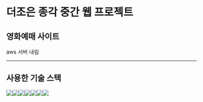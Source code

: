 # 더조은 종각 중간 웹 프로젝트

<h2>영화예매 사이트</h2>
aws 서버 내림

<hr>
<h2>사용한 기술 스택</h2>
<div style='display:flex;'>
<img src="https://img.shields.io/badge/스프링-6DB33F?style=flat&logo=spring&logoColor=white"/>
<img src="https://img.shields.io/badge/부트스트랩-7952B3?style=flat&logo=bootstrap&logoColor=white"/>
<img src="https://img.shields.io/badge/자바스크립트-F7DF1E?style=flat&logo=javascript&logoColor=white"/>
<img src="https://img.shields.io/badge/jquery-0769AD?style=flat&logo=jquery&logoColor=white"/>
<img src="https://img.shields.io/badge/intellijidea-000000?style=flat&logo=intellijidea&logoColor=white"/>
<img src="https://img.shields.io/badge/Java-007396?style=flat-square&logo=&logoColor=white"/>
<img src="https://img.shields.io/badge/mybatis-FF0000?style=flat-square&logo=&logoColor=white"/>
</div>

